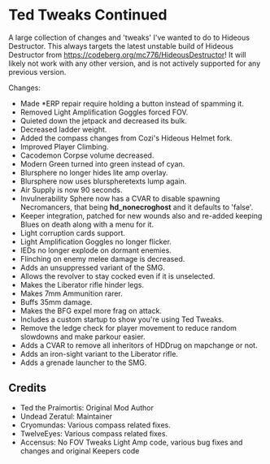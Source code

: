 # Ted Tweaks Continued

A large collection of changes and 'tweaks' I've wanted to do to Hideous Destructor.
This always targets the latest unstable build of Hideous Destructor from <https://codeberg.org/mc776/HideousDestructor>! It will likely not work with any other version, and is not actively supported for any previous version.

Changes:

- Made *ERP repair require holding a button instead of spamming it.
- Removed Light Amplification Goggles forced FOV.
- Quieted down the jetpack and decreased its bulk.
- Decreased ladder weight.
- Added the compass changes from Cozi's Hideous Helmet fork.
- Improved Player Climbing.
- Cacodemon Corpse volume decreased.
- Modern Green turned into green instead of cyan.
- Blursphere no longer hides lite amp overlay.
- Blursphere now uses blurspheretexts lump again.
- Air Supply is now 90 seconds.
- Invulnerability Sphere now has a CVAR to disable spawning Necromancers, that being **hd_nonecroghost** and it defaults to 'false'.
- Keeper integration, patched for new wounds also and re-added keeping Blues on death along with a menu for it.
- Light corruption cards support.
- Light Amplification Goggles no longer flicker.
- IEDs no longer explode on dormant enemies.
- Flinching on enemy melee damage is decreased.
- Adds an unsuppressed variant of the SMG.
- Allows the revolver to stay cocked even if it is unselected.
- Makes the Liberator rifle hinder legs.
- Makes 7mm Ammunition rarer.
- Buffs 35mm damage.
- Makes the BFG expel more frag on attack.
- Includes a custom startup to show you're using Ted Tweaks.
- Remove the ledge check for player movement to reduce random slowdowns and make parkour easier.
- Adds a CVAR to remove all inheritors of HDDrug on mapchange or not.
- Adds an iron-sight variant to the Liberator rifle.
- Adds a grenade launcher to the SMG.

## Credits

- Ted the Praimortis: Original Mod Author
- Undead Zeratul: Maintainer
- Cryomundas: Various compass related fixes.
- TwelveEyes: Various compass related fixes.
- Accensus: No FOV Tweaks Light Amp code, various bug fixes and changes and original Keepers code